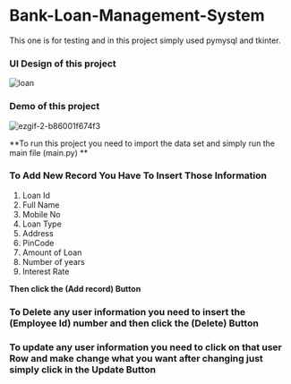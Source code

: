 # Bank-Loan-Management-System
This one is for testing and in this project simply used pymysql and tkinter.

### UI Design of this project
![loan](https://user-images.githubusercontent.com/39921122/114093254-b1e90e80-98dc-11eb-8036-4b42645261ae.JPG)


### Demo of this project
![ezgif-2-b86001f674f3](https://user-images.githubusercontent.com/39921122/114093319-c6c5a200-98dc-11eb-8591-1384ff910856.gif)

**To run this project you need to import the data set and simply run the main file (main.py) **


### To Add New Record You Have To Insert Those Information

1. Loan Id
2. Full Name
3. Mobile No
4. Loan Type
5. Address
6. PinCode
7. Amount of Loan
8. Number of years
9. Interest Rate

**Then click the (Add record) Button**

### To Delete any user information you need to insert the (Employee Id) number and then click the (Delete) Button

### To update any user information you need to click on that user Row and make change what you want after changing just simply click in the Update Button
